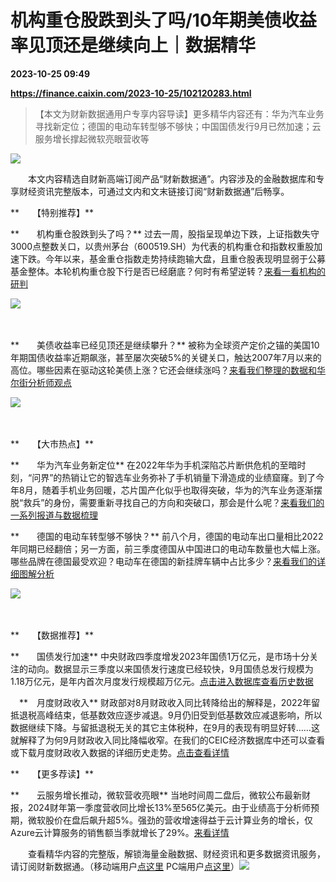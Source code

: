 # 机构重仓股跌到头了吗/10年期美债收益率见顶还是继续向上｜数据精华

**2023-10-25 09:49**

**https://finance.caixin.com/2023-10-25/102120283.html**

> 【本文为财新数据通用户专享内容导读】更多精华内容还有：华为汽车业务寻找新定位；德国的电动车转型够不够快；中国国债发行9月已然加速；云服务增长撑起微软亮眼营收等

  

![](https://img.caixin.com/2023-10-25/169822640484672_840_560.jpg)

  

　　本文内容精选自财新高端订阅产品“财新数据通”。内容涉及的金融数据库和专享财经资讯完整版本，可通过文内和文末链接订阅“财新数据通”后畅享。

**　　【特别推荐】**

**　　机构重仓股跌到头了吗？** 过去一周，股指呈现单边下跌，上证指数失守3000点整数关口，以贵州茅台（600519.SH）为代表的机构重仓和指数权重股加速下跌。今年以来，基金重仓指数走势持续跑输大盘，且重仓股表现明显弱于公募基金整体。本轮机构重仓股下行是否已经磨底？何时有希望逆转？[来看一看机构的研判](https://database.caixin.com/2023-10-25/102120074.html?originReferrer=sjtjinghua)

![](https://img.caixin.com/2023-10-25/169822640546699.jpg)

　

**　　美债收益率已经见顶还是继续攀升？** 被称为全球资产定价之锚的美国10年期国债收益率近期飙涨，甚至屡次突破5%的关键关口，触达2007年7月以来的高位。哪些因素在驱动这轮美债上涨？它还会继续涨吗？[来看我们整理的数据和华尔街分析师观点](https://database.caixin.com/2023-10-24/102119862.html?originReferrer=sjtjinghua)

![](https://img.caixin.com/2023-10-25/169822640484672.jpg)

　

**　　【大市热点】**

**　　华为汽车业务新定位** 在2022年华为手机深陷芯片断供危机的至暗时刻，“问界”的热销让它的智选车业务弥补了手机销量下滑造成的业绩窟窿。到了今年8月，随着手机业务回暖，芯片国产化似乎也取得突破，华为的汽车业务逐渐摆脱“救兵”的身份，需要重新寻找自己的方向和突破口，那会是什么呢？[来看我们的一系列报道与数据梳理](https://deepview.caixin.com/front/static/event/EVENT.000000104.html)

**　　德国的电动车转型够不够快？** 前八个月，德国的电动车出口量相比2022年同期已经翻倍；另一方面，前三季度德国从中国进口的电动车数量也大幅上涨。哪些品牌在德国最受欢迎？电动车在德国的新挂牌车辆中占比多少？[来看我们的详细图解分析](https://database.caixin.com/2023-10-24/102119845.html?originReferrer=sjtjinghua)

![](https://img.caixin.com/2023-10-25/169822640588861.jpg)

　

**　　【数据推荐】**

**　　国债发行加速** 中央财政四季度增发2023年国债1万亿元，是市场十分关注的动向。数据显示三季度以来国债发行速度已经较快，9月国债总发行规模为1.18万亿元，是年内首次月度发行规模超万亿元。[点击进入数据库查看历史数据](http://a.caixin.com/F9oXa4Nz)

　**　月度财政收入** 财政部对8月财政收入同比转降给出的解释是，2022年留抵退税高峰结束，低基数效应逐步减退。9月仍旧受到低基数效应减退影响，所以数据继续下降。与留抵退税无关的其它主体税种，在9月的表现有明显好转……这就解释了为何9月财政收入同比降幅收窄。在我们的CEIC经济数据库中还可以查看或下载月度财政收入数据的详细历史走势。[点击查看详情](https://ceic.caixin.com/seriesDetail/SR720196)

**　　【更多荐读】**

**　　云服务增长推动，微软营收亮眼** 当地时间周二盘后，微软公布最新财报，2024财年第一季度营收同比增长13%至565亿美元。由于业绩高于分析师预期，微软股价在盘后飙升超5%。强劲的营收增速得益于云计算业务的增长，仅Azure云计算服务的销售额当季就增长了29%。[来看详情](https://database.caixin.com/2023-10-25/102120012.html?originReferrer=sjtjinghua)

　　查看精华内容的完整版，解锁海量金融数据、财经资讯和更多数据资讯服务，请订阅财新数据通。（移动端用户[点这里](http://mall.caixin.com/mall/h5/list/list.html?type=123) PC端用户[点这里](http://mall.caixin.com/mall/web/list/list.html?type=123)）[![](https://www.caixin.com/favicon.ico)](https://finance.caixin.com/2023-10-25/102120283.html "机构重仓股跌到头了吗/10年期美债收益率见顶还是继续向上｜数据精华")　　